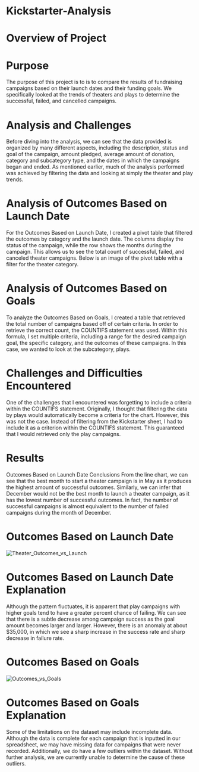 # Kickstarter-Analysis

# Overview of Project
 
# Purpose
The purpose of this project is to is to compare the results of fundraising campaigns based on their launch dates and their funding goals. We specifically looked at the trends of theaters and plays to determine the successful, failed, and cancelled campaigns.

# Analysis and Challenges
Before diving into the analysis, we can see that the data provided is organized by many different aspects, including the description, status and goal of the campaign, amount pledged, average amount of donation, category and subcategory type, and the dates in which the campaigns began and ended. As mentioned earlier, much of the analysis performed was achieved by filtering the data and looking at simply the theater and play trends.

# Analysis of Outcomes Based on Launch Date
For the Outcomes Based on Launch Date, I created a pivot table that filtered the outcomes by category and the launch date. The columns display the status of the campaign, while the row shows the months during the campaign. This allows us to see the total count of successful, failed, and canceled theater campaigns. Below is an image of the pivot table with a filter for the theater category.

# Analysis of Outcomes Based on Goals
To analyze the Outcomes Based on Goals, I created a table that retrieved the total number of campaigns based off of certain criteria. In order to retrieve the correct count, the COUNTIFS statement was used. Within this formula, I set multiple criteria, including a range for the desired campaign goal, the specific category, and the outcomes of these campaigns. In this case, we wanted to look at the subcategory, plays.

# Challenges and Difficulties Encountered
One of the challenges that I encountered was forgetting to include a criteria within the COUNTIFS statement. Originally, I thought that filtering the data by plays would automatically become a criteria for the chart. However, this was not the case. Instead of filtering from the Kickstarter sheet, I had to include it as a criterion within the COUNTIFS statement. This guaranteed that I would retrieved only the play campaigns.

# Results
Outcomes Based on Launch Date Conclusions
From the line chart, we can see that the best month to start a theater campaign is in May as it produces the highest amount of successful outcomes. Similarly, we can infer that December would not be the best month to launch a theater campaign, as it has the lowest number of successful outcomes. In fact, the number of successful campaigns is almost equivalent to the number of failed campaigns during the month of December.

# Outcomes Based on Launch Date

![Theater_Outcomes_vs_Launch](https://user-images.githubusercontent.com/85411967/132782481-7fd6a84d-611f-477c-af0a-2632d57b96bb.png)


# Outcomes Based on Launch Date Explanation
Although the pattern fluctuates, it is apparent that play campaigns with higher goals tend to have a greater percent chance of failing. We can see that there is a subtle decrease among campaign success as the goal amount becomes larger and larger. However, there is an anomaly at about $35,000, in which we see a sharp increase in the success rate and sharp decrease in failure rate.


# Outcomes Based on Goals

![Outcomes_vs_Goals](https://user-images.githubusercontent.com/85411967/132782183-2a4a749b-2f8a-4f46-9818-b48e0027db76.png)

# Outcomes Based on Goals Explanation
Some of the limitations on the dataset may include incomplete data. Although the data is complete for each campaign that is inputted in our spreadsheet, we may have missing data for campaigns that were never recorded. Additionally, we do have a few outliers within the dataset. Without further analysis, we are currently unable to determine the cause of these outliers.
